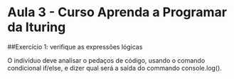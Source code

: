 # Aula 3 - Curso Aprenda a Programar da Ituring
##Exercício 1: verifique as expressões lógicas

O indivíduo deve analisar o pedaços de código, usando o comando condicional if/else, e dizer qual será a saída do commando console.log().
